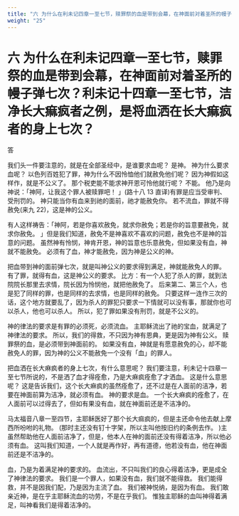 ```yaml
---
title: "六 为什么在利未记四章一至七节，赎罪祭的血是带到会幕，在神面前对着圣所的幔子弹七次？利未记十四章一至七节，洁净长大痲疯者之例，是将血洒在长大痲疯者的身上七次？"
weight: "25"
---
```


# 六 为什么在利未记四章一至七节，赎罪祭的血是带到会幕，在神面前对着圣所的幔子弹七次？利未记十四章一至七节，洁净长大痲疯者之例，是将血洒在长大痲疯者的身上七次？

答

我们头一件要注意的，就是在全部圣经中，是谁要求血呢？
是神。
神为什么要求血呢？
以色列百姓犯了罪，神为什么不因怜恤他们就赦免他们呢？
因为神假如这样作，就是不公义了。
那个税吏能不能求神开恩可怜他就行呢？
不能。
他乃是向神说：「神阿，让我这个罪人被赎罪吧！
」(路十八 13 直译)有罪是应当受审判、受刑罚的。
神只能当你有血来到祂的面前，祂才能赦免你。
若不流血，罪就不得赦免(来九 22)，这是神的公义。

有人这样祷告：「神阿，若是你喜欢赦免，就求你赦免；若是你的旨意要赦免，就求你赦免。
」但是我们知道，赦免不是神喜欢不喜欢的问题，赦免也不是神的旨意的问题。
虽然神有怜悯，神肯开恩，神的旨意也乐意赦免，但如果没有血，神就不能赦免。
必须有了血，神才能赦免，因为神是公义的神。

把血带到神的面前弹七次，就是叫神公义的要求得到满足，神就能赦免人的罪。
有了罪，就得有血，这是神公义的要求。
比方：有一个人犯了杀人的罪，就到法院院长那里去求情，院长因为怜悯他，就把他赦免了。
后来第二、第三个人，也是犯了同样的罪，也是同样的去求情，也是同样的赦免。
只要这样一连作三次的话，这个地方就要乱了，因为杀人的罪犯只要求一下情就可以没有事，那就你也可以杀人，他也可以杀人。
所以，犯了罪如果没有刑罚，就是不公义的。

神的律法的要求是有罪的必须死，必须流血。
主耶稣流出了祂的宝血，就满足了神律法的要求。
所以，我们的得救，不只因为神有恩典，更是因为神有公义。
赎罪祭的血，是必须带到神面前的。
如果没有血，神就是有愿意赦免的心，却不能赦免人的罪，因为神的公义不能赦免一个没有「血」的罪人。

把血洒在长大痳疯者的身上七次，有什么意思呢？
我们要注意，利未记十四章一至七节所说的，不是洒了血才得痊愈，乃是大痳疯痊愈了才洒血。
这是什么意思呢？
这是告诉我们，这个长大痳疯的虽然痊愈了，还不过是在人面前的洁净，若要在神面前算为洁净，就必须有血。
神的要求是血。
一个长大痳疯的痊愈了，在人面前可以过得去了，但如有果没有血，就在神面前还是不洁净的。

马太福音八章一至四节，主耶稣医好了那个长大痲疯的，但是主还命令他去献上摩西所吩咐的礼物。
(那时主还没有钉十字架，所以主叫他按旧约的条例去作。
)主虽然帮助他在人面前洁净了，但是，他本人在神的面前还没有得着洁净，所以他必须有血。
这叫我们知道，一个人就是再作好，再有道德，他若没有血，他在神面前还是不洁净的。

血，乃是为着满足神的要求的。
血流出，不只叫我们的良心得着洁净，更是成全了神律法的要求。
我们是一个罪人，如果没有血，我们就不能得救。
我们能得救，并不是因我们配，乃是因为主流了血。
我们被神悦纳，是因为有血。
我们敢亲近神，是在乎主耶稣流血的功劳，不是在乎我们。
惟独主耶稣的血叫神得着满足，叫神看我们是得着洁净的。
